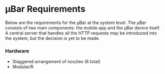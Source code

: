 # µBar Requirements

Below are the requirements for the µBar at the system level. The µBar consists of two main components: the mobile app and the µBar device itself. A central server that handles all the HTTP requests may be introduced into the system, but the decision is yet to be made.

### Hardware
  * Staggered arrangement of nozzles (8 total)
  * Modular/R
